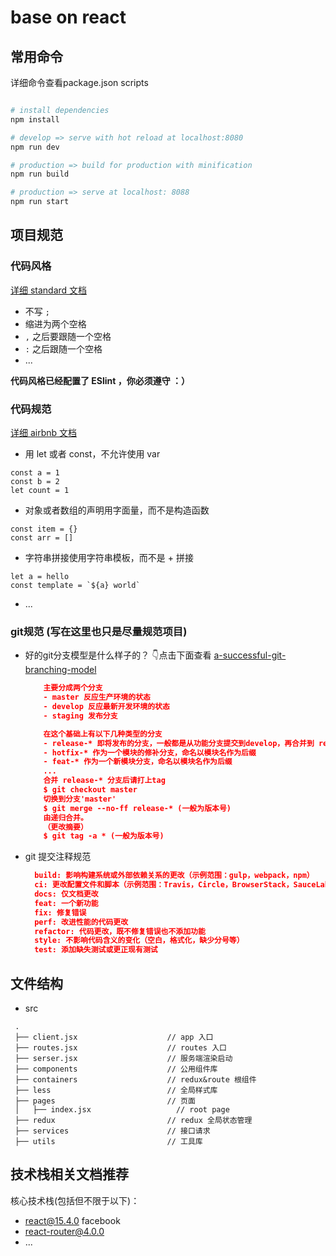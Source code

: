# base on react

## 常用命令

详细命令查看package.json scripts

``` bash

# install dependencies
npm install

# develop => serve with hot reload at localhost:8080
npm run dev

# production => build for production with minification
npm run build

# production => serve at localhost: 8088
npm run start
```

## 项目规范

### 代码风格

[详细 standard 文档](http://standardjs.com/rules.html)

- 不写 `;`
- 缩进为两个空格
- `,` 之后要跟随一个空格
- `:` 之后跟随一个空格
- ...

**代码风格已经配置了 ESlint ，你必须遵守 ：）**

### 代码规范

[详细 airbnb 文档](https://github.com/airbnb/javascript#types)

- 用 let 或者 const，不允许使用 var

```
const a = 1
const b = 2
let count = 1
```

- 对象或者数组的声明用字面量，而不是构造函数

```
const item = {}
const arr = []
```

- 字符串拼接使用字符串模板，而不是 + 拼接

```
let a = hello
const template = `${a} world`
```

- ...

### git规范 (写在这里也只是尽量规范项目)
- 好的git分支模型是什么样子的？ 👇点击下面查看
  [a-successful-git-branching-model](http://nvie.com/posts/a-successful-git-branching-model/) 
  ```json
      主要分成两个分支
      - master 反应生产环境的状态
      - develop 反应最新开发环境的状态
      - staging 发布分支

      在这个基础上有以下几种类型的分支
      - release-* 即将发布的分支，一般都是从功能分支提交到develop，再合并到 release-* 分支。发布前尽量少做修改
      - hotfix-* 作为一个模块的修补分支，命名以模块名作为后缀
      - feat-* 作为一个新模块分支，命名以模块名作为后缀
      ...
      合并 release-* 分支后请打上tag
      $ git checkout master
      切换到分支'master' 
      $ git merge --no-ff release-* (一般为版本号)
      由递归合并。
      （更改摘要）
      $ git tag -a * (一般为版本号)
  ```
- git 提交注释规范
  ```json
    build: 影响构建系统或外部依赖关系的更改（示例范围：gulp，webpack，npm）
    ci: 更改配置文件和脚本（示例范围：Travis，Circle，BrowserStack，SauceLabs
    docs: 仅文档更改
    feat: 一个新功能
    fix: 修复错误
    perf: 改进性能的代码更改
    refactor: 代码更改，既不修复错误也不添加功能
    style: 不影响代码含义的变化（空白，格式化，缺少分号等）
    test: 添加缺失测试或更正现有测试
  ```

## 文件结构
- src
 ```
  .
  ├── client.jsx                    // app 入口
  ├── routes.jsx                    // routes 入口
  ├── serser.jsx                    // 服务端渲染启动
  ├── components                    // 公用组件库
  ├── containers                    // redux&route 根组件
  ├── less                          // 全局样式库
  ├── pages                         // 页面
  │   ├── index.jsx                   // root page
  ├── redux                         // redux 全局状态管理
  ├── services                      // 接口请求
  ├── utils                         // 工具库
 ```

## 技术栈相关文档推荐
核心技术栈(包括但不限于以下)：
- [react@15.4.0](https://github.com/facebook/react) facebook
- [react-router@4.0.0](https://github.com/ReactTraining/react-router)
- ...
